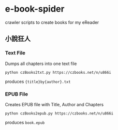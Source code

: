 # e-book-spider
crawler scripts to create books for my eReader

## 小說狂人

### Text File

Dumps all chapters into one text file
```
python czBooks2txt.py https://czbooks.net/n/u866i
```
produces `{title}by{author}.txt`

### EPUB File

Creates EPUB file with Title, Author and Chapters
```
python czBooks2epub.py https://czbooks.net/n/u866i
```
produces `book.epub`
